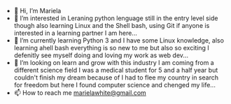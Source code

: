 - 👋 Hi, I’m Mariela
- 👀 I’m interested in Leraning python lenguage still in the entry level side though also learning Linux and the Shell bash, using Git if anyone is interested in a learning partner I am here...
- 🌱 I’m currently learning Python 3 and I have some Linux knowledge, also learning ahell bash everything is so new to me but also so exciting I defenitly see myself doing and loving my work as web dev...
- 💞️ I’m looking on learn and grow with this industry I am coming from a different science field I was a medical student for 5 and a half year but couldn't finish my dream because of I had to flee my country in search for freedom but here I found computer science and chenged my life...
- 📫 How to reach me marielawhite@gmail.com

<!---
Mariela90/Mariela90 is a ✨ special ✨ repository because its `README.md` (this file) appears on your GitHub profile.
You can click the Preview link to take a look at your changes.
--->
